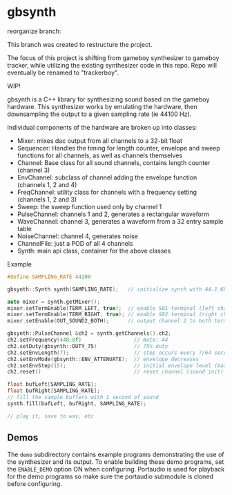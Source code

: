 # gbsynth

reorganize branch:

This branch was created to restructure the project.

The focus of this project is shifting from gameboy synthesizer to gameboy tracker,
while utilizing the existing synthesizer code in this repo. Repo will eventually be
renamed to "trackerboy".


WIP!

gbsynth is a C++ library for synthesizing sound based on the gameboy hardware.
This synthesizer works by emulating the hardware, then downsampling the output
to a given sampling rate (ie 44100 Hz).

Individual components of the hardware are broken up into classes:
 * Mixer: mixes dac output from all channels to a 32-bit float
 * Sequencer: Handles the timing for length counter, envelope and sweep
              functions for all channels, as well as channels themselves
 * Channel: Base class for all sound channels, contains length counter
            (channel 3)
 * EnvChannel: subclass of channel adding the envelope function
               (channels 1, 2 and 4)
 * FreqChannel: utility class for channels with a frequency setting
                (channels 1, 2 and 3)
 * Sweep: the sweep function used only by channel 1
 * PulseChannel: channels 1 and 2, generates a rectangular waveform
 * WaveChannel: channel 3, generates a waveform from a 32 entry sample table
 * NoiseChannel: channel 4, generates noise
 * ChannelFile: just a POD of all 4 channels
 * Synth: main api class, container for the above classes

Example
```C++
#define SAMPLING_RATE 44100

gbsynth::Synth synth(SAMPLING_RATE);   // initialize synth with 44.1 KHz sampling rate

auto mixer = synth.getMixer();
mixer.setTermEnable(TERM_LEFT, true);  // enable S01 terminal (left channel)
mixer.setTermEnable(TERM_RIGHT, true); // enable S02 terminal (right channel)
mixer.setEnable(OUT_SOUND2_BOTH);      // output channel 2 to both terminals

gbsynth::PulseChannel &ch2 = synth.getChannels().ch2;
ch2.setFrequency(440.0f)                 // Note: A4
ch2.setDuty(gbsynth::DUTY_75)            // 75% duty
ch2.setEnvLength(7);                     // step occurs every 7/64 seconds
ch2.setEnvMode(gbsynth::ENV_ATTENUATE);  // envelope decreases
ch2.setEnvStep(15);                      // initial envelope level (maximum)
ch2.reset()                              // reset channel (sound init)

float bufLeft[SAMPLING_RATE];
float bufRight[SAMPLING_RATE];
// fill the sample buffers with 1 second of sound
synth.fill(bufLeft, bufRight, SAMPLING_RATE);

// play it, save to wav, etc
```

## Demos

The `demo` subdirectory contains example programs demonstrating the use of the
synthesizer and its output. To enable building these demo programs, set the
`ENABLE_DEMO` option ON when configuring. Portaudio is used for playback for
the demo programs so make sure the portaudio submodule is cloned before
configuring.
